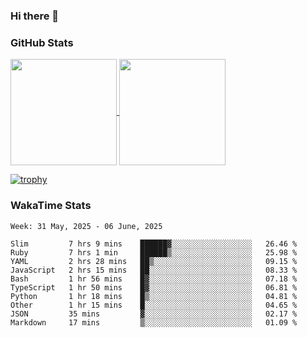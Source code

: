 ### Hi there 👋

### GitHub Stats

<a href="https://github.com/anuraghazra/github-readme-stats">
  <img align="center" height="170px" src="https://github-readme-stats.vercel.app/api/top-langs/?username=tksfjt1024&layout=compact&count_private=true&show_icons=true&show_icons=true&theme=graywhite" />
</a>
<a href="https://github.com/anuraghazra/github-readme-stats">
  <img align="center" height="170px" src="https://github-readme-stats.vercel.app/api?username=tksfjt1024&count_private=true&show_icons=true&show_icons=true&theme=graywhite" />
</a>

[![trophy](https://github-profile-trophy.vercel.app/?username=tksfjt1024)](https://github.com/ryo-ma/github-profile-trophy)

### WakaTime Stats

<!--START_SECTION:waka-->
```text
Week: 31 May, 2025 - 06 June, 2025

Slim         7 hrs 9 mins    ██████▓░░░░░░░░░░░░░░░░░░   26.46 % 
Ruby         7 hrs 1 min     ██████▒░░░░░░░░░░░░░░░░░░   25.98 % 
YAML         2 hrs 28 mins   ██▒░░░░░░░░░░░░░░░░░░░░░░   09.15 % 
JavaScript   2 hrs 15 mins   ██░░░░░░░░░░░░░░░░░░░░░░░   08.33 % 
Bash         1 hr 56 mins    █▓░░░░░░░░░░░░░░░░░░░░░░░   07.18 % 
TypeScript   1 hr 50 mins    █▓░░░░░░░░░░░░░░░░░░░░░░░   06.81 % 
Python       1 hr 18 mins    █▒░░░░░░░░░░░░░░░░░░░░░░░   04.81 % 
Other        1 hr 15 mins    █░░░░░░░░░░░░░░░░░░░░░░░░   04.65 % 
JSON         35 mins         ▓░░░░░░░░░░░░░░░░░░░░░░░░   02.17 % 
Markdown     17 mins         ▒░░░░░░░░░░░░░░░░░░░░░░░░   01.09 % 
```
<!--END_SECTION:waka-->
